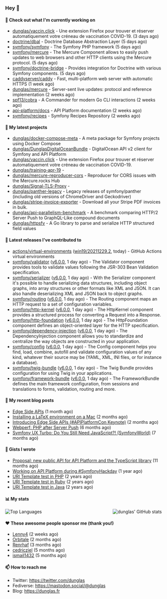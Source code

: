 ### Hey 👋

#### 👷 Check out what I'm currently working on

- [dunglas/vaccin.click](https://github.com/dunglas/vaccin.click) - Une extension Firefox pour trouver et réserver automatiquement votre créneau de vaccination COVID-19. (3 days ago)
- [doctrine/dbal](https://github.com/doctrine/dbal) - Doctrine Database Abstraction Layer (5 days ago)
- [symfony/symfony](https://github.com/symfony/symfony) - The Symfony PHP framework (5 days ago)
- [symfony/mercure](https://github.com/symfony/mercure) - The Mercure Component allows to easily push updates to web browsers and other HTTP clients using the Mercure protocol. (5 days ago)
- [symfony/doctrine-bridge](https://github.com/symfony/doctrine-bridge) - Provides integration for Doctrine with various Symfony components. (5 days ago)
- [caddyserver/caddy](https://github.com/caddyserver/caddy) - Fast, multi-platform web server with automatic HTTPS (1 week ago)
- [dunglas/mercure](https://github.com/dunglas/mercure) - Server-sent live updates: protocol and reference implementation (2 weeks ago)
- [spf13/cobra](https://github.com/spf13/cobra) - A Commander for modern Go CLI interactions (2 weeks ago)
- [api-platform/docs](https://github.com/api-platform/docs) - API Platform documentation (2 weeks ago)
- [symfony/recipes](https://github.com/symfony/recipes) - Symfony Recipes Repository (2 weeks ago)

#### 🌱 My latest projects

- [dunglas/docker-compose-meta](https://github.com/dunglas/docker-compose-meta) - A meta package for Symfony projects using Docker Compose
- [dunglas/DunglasDigitalOceanBundle](https://github.com/dunglas/DunglasDigitalOceanBundle) - DigitalOcean API v2 client for Symfony and API Platform
- [dunglas/vaccin.click](https://github.com/dunglas/vaccin.click) - Une extension Firefox pour trouver et réserver automatiquement votre créneau de vaccination COVID-19.
- [dunglas/training-apr-19](https://github.com/dunglas/training-apr-19) - 
- [dunglas/mercure-reproducer-cors](https://github.com/dunglas/mercure-reproducer-cors) - Reproducer for CORS issues with the Mercure.rocks Hub
- [dunglas/Signal-TLS-Proxy](https://github.com/dunglas/Signal-TLS-Proxy) - 
- [dunglas/panther-legacy](https://github.com/dunglas/panther-legacy) - Legacy releases of symfony/panther (including old versions of ChromeDriver and Geckodriver)
- [dunglas/stripe-invoice-exporter](https://github.com/dunglas/stripe-invoice-exporter) - Download all your Stripe PDF invoices in bulk.
- [dunglas/api-parallelism-benchmark](https://github.com/dunglas/api-parallelism-benchmark) - A benchmark comparing HTTP/2 Server Push to GraphQL-Like compound documents
- [dunglas/httpsfv](https://github.com/dunglas/httpsfv) - A Go library to parse and serialize HTTP structured field values

#### 🔭 Latest releases I've contributed to

- [actions/virtual-environments](https://github.com/actions/virtual-environments) ([win19/20211229.2](https://github.com/actions/virtual-environments/releases/tag/win19%2F20211229.2), today) - GitHub Actions virtual environments
- [symfony/validator](https://github.com/symfony/validator) ([v6.0.0](https://github.com/symfony/validator/releases/tag/v6.0.0), 1 day ago) - The Validator component provides tools to validate values following the JSR-303 Bean Validation specification.
- [symfony/serializer](https://github.com/symfony/serializer) ([v6.0.0](https://github.com/symfony/serializer/releases/tag/v6.0.0), 1 day ago) - With the Serializer component it&#39;s possible to handle serializing data structures, including object graphs, into array structures or other formats like XML and JSON. It can also handle deserializing XML and JSON back to object graphs.
- [symfony/routing](https://github.com/symfony/routing) ([v6.0.0](https://github.com/symfony/routing/releases/tag/v6.0.0), 1 day ago) - The Routing component maps an HTTP request to a set of configuration variables.
- [symfony/http-kernel](https://github.com/symfony/http-kernel) ([v6.0.0](https://github.com/symfony/http-kernel/releases/tag/v6.0.0), 1 day ago) - The HttpKernel component provides a structured process for converting a Request into a Response.
- [symfony/http-foundation](https://github.com/symfony/http-foundation) ([v6.0.0](https://github.com/symfony/http-foundation/releases/tag/v6.0.0), 1 day ago) - The HttpFoundation component defines an object-oriented layer for the HTTP specification.
- [symfony/dependency-injection](https://github.com/symfony/dependency-injection) ([v6.0.0](https://github.com/symfony/dependency-injection/releases/tag/v6.0.0), 1 day ago) - The DependencyInjection component allows you to standardize and centralize the way objects are constructed in your application.
- [symfony/config](https://github.com/symfony/config) ([v6.0.0](https://github.com/symfony/config/releases/tag/v6.0.0), 1 day ago) - The Config component helps you find, load, combine, autofill and validate configuration values of any kind, whatever their source may be (YAML, XML, INI files, or for instance a database).
- [symfony/twig-bundle](https://github.com/symfony/twig-bundle) ([v6.0.0](https://github.com/symfony/twig-bundle/releases/tag/v6.0.0), 1 day ago) - The Twig Bundle provides configuration for using Twig in your applications.
- [symfony/framework-bundle](https://github.com/symfony/framework-bundle) ([v6.0.0](https://github.com/symfony/framework-bundle/releases/tag/v6.0.0), 1 day ago) - The FrameworkBundle defines the main framework configuration, from sessions and translations to forms, validation, routing and more.

#### 📜 My recent blog posts

- [Edge Side APIs](https://dunglas.fr/2021/10/edge-side-apis/) (1 month ago)
- [Installing a LaTeX environment on a Mac](https://dunglas.fr/2021/09/installing-a-latex-environment-on-a-mac/) (2 months ago)
- [Introducing Edge Side APIs (#APIPlatformCon Keynote)](https://dunglas.fr/2021/09/introducing-edge-side-apis-apiplatformcon-keynote/) (2 months ago)
- [Webperf: PHP after Server Push](https://dunglas.fr/2021/05/webperf-php-after-server-push/) (6 months ago)
- [Symfony UX Turbo: Do You Still Need JavaScript?! (SymfonyWorld)](https://dunglas.fr/2021/04/symfony-ux-turbo-do-you-still-need-javascript/) (7 months ago)

#### 📓 Gists I wrote

- [Proposal: new public API for API Platform and the TypeScript library](https://gist.github.com/4da2026f34bf7f18e1db955ef8a9b417) (11 months ago)
- [Working on API Platform during #SymfonyHackday](https://gist.github.com/3949272d40e6390cdd2850a4f312a02a) (1 year ago)
- [URI Template test in PHP](https://gist.github.com/5b10b586427cf66e78a968f82f80691a) (2 years ago)
- [URI Template test in Ruby](https://gist.github.com/ec793690f66167cb849c02284ecf748d) (2 years ago)
- [URI Template test in Java](https://gist.github.com/788b70312231d24e46d7632c634784f5) (2 years ago)

#### 📊 My stats

<img align="right" alt="dunglas' GitHub stats" src="https://github-readme-stats.vercel.app/api?username=dunglas&count_private=1&show_icons=true">

![Top Languages](https://github-readme-stats.vercel.app/api/top-langs/?username=dunglas)

#### ❤️ These awesome people sponsor me (thank you!)

- [Lenny4](https://github.com/Lenny4) (2 weeks ago)
- [Orbitale](https://github.com/Orbitale) (2 months ago)
- [Renrhaf](https://github.com/Renrhaf) (3 months ago)
- [cedricziel](https://github.com/cedricziel) (5 months ago)
- [ismail1432](https://github.com/ismail1432) (5 months ago)

#### 📫 How to reach me

- Twitter: https://twitter.com/dunglas
- Fediverse: https://mastodon.social/@dunglas
- Blog: https://dunglas.fr
